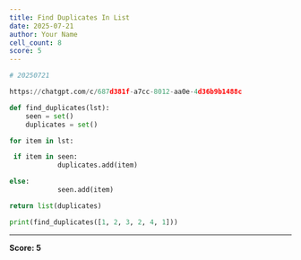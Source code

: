 ```yaml
---
title: Find Duplicates In List
date: 2025-07-21
author: Your Name
cell_count: 8
score: 5
---
```


```python
# 20250721
```


```python
https://chatgpt.com/c/687d381f-a7cc-8012-aa0e-4d36b9b1488c
```


```python
def find_duplicates(lst):
    seen = set()
    duplicates = set()
```


```python
for item in lst:
```


```python
 if item in seen:
            duplicates.add(item)
```


```python
else:
            seen.add(item)
```


```python
return list(duplicates)
```


```python
print(find_duplicates([1, 2, 3, 2, 4, 1]))
```


---
**Score: 5**